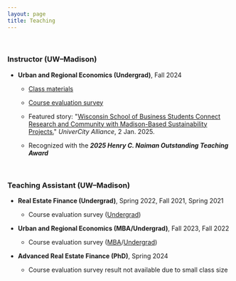 ```yaml
---
layout: page
title: Teaching
---
```



<br/> 

### Instructor (UW–Madison)

 - **Urban and Regional Economics (Undergrad)**, Fall 2024

   - [Class materials](https://heejin-yoon.github.io/teaching/RE420/)

   - [Course evaluation survey](https://uwmadison.box.com/s/nusin6et3ga9mbs4jgk34vh3kgetq4ot)
  
   - Featured story: "[Wisconsin School of Business Students Connect Research and Community with Madison-Based Sustainability Projects.](https://univercity.wisc.edu/2025/01/02/wisconsin-school-of-business-students-connect-research-and-community-with-madison-based-sustainability-projects/)" _UniverCity Alliance_, 2 Jan. 2025.

   - Recognized with the _**2025 Henry C. Naiman Outstanding Teaching Award**_  

<br/> 

### Teaching Assistant (UW&ndash;Madison)

- **Real Estate Finance (Undergrad)**, Spring 2022, Fall 2021, Spring 2021

   - Course evaluation survey ([Undergrad](https://uwmadison.box.com/s/ap2fhvvxfo5rxzp84zpgwpnytxeox0rm))

 - **Urban and Regional Economics (MBA/Undergrad)**, Fall 2023, Fall 2022
 
   - Course evaluation survey ([MBA](https://uwmadison.box.com/s/lf7g5ywmon0cjzivtb5kklf94nn3a8kw)/[Undergrad](https://uwmadison.box.com/s/bmmq8xfpmnzj9gkyeir3jmrgc8v3ond5))

- **Advanced Real Estate Finance (PhD)**, Spring 2024

   - Course evaluation survey result not available due to small class size
 

<br/>

<!--- ### Teaching Assistant (KAIST College of Business)
 
 - **Corporate Valuation (MBA)**, Fall 2019
--->

